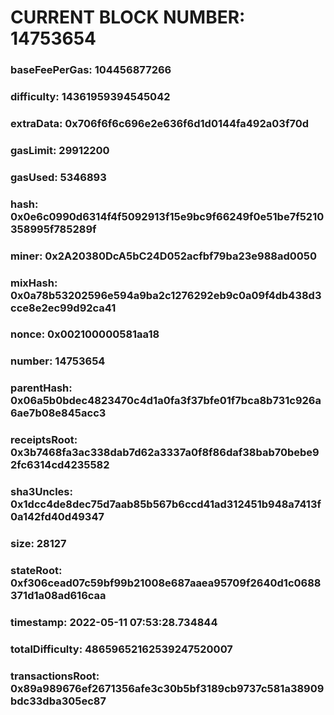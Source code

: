 # CURRENT BLOCK NUMBER: 14753654

### baseFeePerGas: 104456877266
### difficulty: 14361959394545042
### extraData: 0x706f6f6c696e2e636f6d1d0144fa492a03f70d
### gasLimit: 29912200
### gasUsed: 5346893
### hash: 0x0e6c0990d6314f4f5092913f15e9bc9f66249f0e51be7f5210358995f785289f
### miner: 0x2A20380DcA5bC24D052acfbf79ba23e988ad0050
### mixHash: 0x0a78b53202596e594a9ba2c1276292eb9c0a09f4db438d3cce8e2ec99d92ca41
### nonce: 0x002100000581aa18
### number: 14753654
### parentHash: 0x06a5b0bdec4823470c4d1a0fa3f37bfe01f7bca8b731c926a6ae7b08e845acc3
### receiptsRoot: 0x3b7468fa3ac338dab7d62a3337a0f8f86daf38bab70bebe92fc6314cd4235582
### sha3Uncles: 0x1dcc4de8dec75d7aab85b567b6ccd41ad312451b948a7413f0a142fd40d49347
### size: 28127
### stateRoot: 0xf306cead07c59bf99b21008e687aaea95709f2640d1c0688371d1a08ad616caa
### timestamp: 2022-05-11 07:53:28.734844
### totalDifficulty: 48659652162539247520007
### transactionsRoot: 0x89a989676ef2671356afe3c30b5bf3189cb9737c581a38909bdc33dba305ec87
